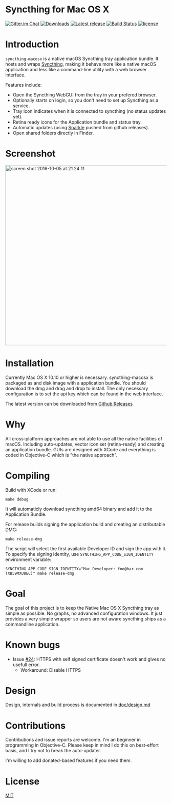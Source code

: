 # Syncthing for Mac OS X

[![Gitter.im Chat](https://img.shields.io/badge/gitter-join%20chat-green.svg)](https://gitter.im/syncthing-macosx/Lobby)
[![Downloads](https://img.shields.io/github/downloads/xor-gate/syncthing-macosx/total.svg)](https://github.com/xor-gate/syncthing-macosx/releases) [![Latest release](https://img.shields.io/github/release/xor-gate/syncthing-macosx.svg)](https://github.com/xor-gate/syncthing-macosx/releases/latest) [![Build Status](https://travis-ci.org/xor-gate/syncthing-macosx.svg?branch=master)](https://travis-ci.org/xor-gate/syncthing-macosx) [![license](https://img.shields.io/github/license/mashape/apistatus.svg?maxAge=2592000)](LICENSE)

# Introduction

`syncthing-macosx` is a native macOS Syncthing tray application bundle. It hosts and wraps [Syncthing](https://syncthing.net), making it behave more like a native macOS application and less like a command-line utility with a web browser interface.

Features include:

 * Open the Syncthing WebGUI from the tray in your prefered browser.
 * Optionally starts on login, so you don't need to set up Syncthing as a service.
 * Tray icon indicates when it is connected to syncthing (no status updates yet).
 * Retina ready icons for the Application bundle and status tray.
 * Automatic updates (using [Sparkle](https://sparkle-project.org) pushed from github releases).
 * Open shared folders directly in Finder.

# Screenshot

<img width="562" alt="screen shot 2016-10-05 at 21 24 11" src="https://cloud.githubusercontent.com/assets/1050166/19128366/50d3a3d6-8b43-11e6-8eac-c6cc951193d3.png">

# Installation

Currently Mac OS X 10.10 or higher is necessary. syncthing-macosx is packaged as and disk image with a application bundle.
 You should download the dmg and drag and drop to install. The only necessary configuration is to set the api key which
 can be found in the web interface.

The latest version can be downloaded from [Github Releases](https://github.com/xor-gate/syncthing-macosx/releases/latest)

# Why

All cross-platform approaches are not able to use all the native facilities of macOS. Including auto-updates,
 vector icon set (retina-ready) and creating an application bundle. GUIs are designed with XCode and everything
 is coded in Objective-C which is "the native approach".

# Compiling

Build with XCode or run:

```
make debug
```

It will automaticly download syncthing amd64 binary and add it to the Application Bundle.

For release builds signing the application build and creating an distributable DMG:

```
make release-dmg
```

The script will select the first available Developer ID and sign the app with it. To specify the signing identity, use `SYNCTHING_APP_CODE_SIGN_IDENTITY` environment variable:

```
SYNCTHING_APP_CODE_SIGN_IDENTITY="Mac Developer: foo@bar.com (XB59MXU8EC)" make release-dmg
```

# Goal

The goal of this project is to keep the Native Mac OS X Syncthing tray as simple as possible. No graphs, no advanced configuration
 windows. It just provides a very simple wrapper so users are not aware syncthing ships as a commandline application.

# Known bugs

* Issue [#24](https://github.com/xor-gate/syncthing-macosx/issues/24): HTTPS with self signed certificate doesn't work and gives no usefull error.
  * Workaround: Disable HTTPS

# Design

Design, internals and build process is documented in [doc/design.md](doc/design.md)

# Contributions

Contributions and issue reports are welcome. I'm an beginner in programming in Objective-C.
 Please keep in mind I do this on best-effort basis, and I try not to break the auto-updater.
 
I'm willing to add donated-based features if you need them.

# License

[MIT](LICENSE)
